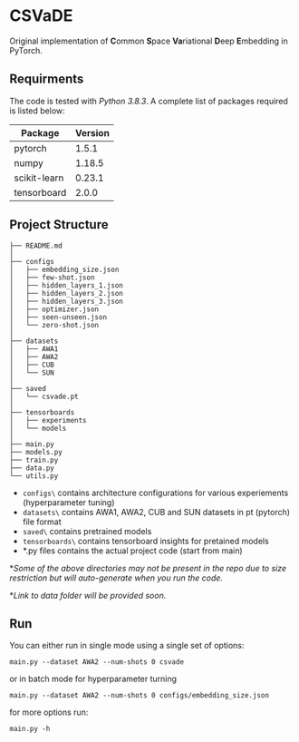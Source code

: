 # CSVaDE

Original implementation of **C**ommon **S**pace **Va**riational **D**eep **E**mbedding in PyTorch.

## Requirments

The code is tested with *Python 3.8.3*. A complete list of packages required is listed below:

| Package      | Version |
|--------------|---------|
| pytorch      | 1.5.1   |
| numpy        | 1.18.5  |
| scikit-learn | 0.23.1  |
| tensorboard  | 2.0.0   |

## Project Structure

```
├── README.md
│
├── configs
│   ├── embedding_size.json
│   ├── few-shot.json
│   ├── hidden_layers_1.json
│   ├── hidden_layers_2.json
│   ├── hidden_layers_3.json
│   ├── optimizer.json
│   ├── seen-unseen.json
│   └── zero-shot.json
│
├── datasets
│   ├── AWA1
│   ├── AWA2
│   ├── CUB
│   └── SUN
│
├── saved
│   └── csvade.pt
│
├── tensorboards
│   ├── experiments
│   └── models
│
├── main.py
├── models.py
├── train.py
├── data.py
└── utils.py
```

- `configs\` contains architecture configurations for various experiements (hyperparameter tuning)
- `datasets\` contains AWA1, AWA2, CUB and SUN datasets in pt (pytorch) file format
- `saved\` contains pretrained models
- `tensorboards\` contains tensorboard insights for pretained models
- *.py files contains the actual project code (start from main)

**Some of the above directories may not be present in the repo due to size restriction but will auto-generate when you run the code.*

**Link to data folder will be provided soon.*

## Run
You can either run in single mode using a single set of options:

`main.py --dataset AWA2 --num-shots 0 csvade`

or in batch mode for hyperparameter turning 

`main.py --dataset AWA2 --num-shots 0 configs/embedding_size.json`

for more options run:

`main.py -h`